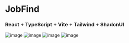 # JobFind

### React + TypeScript + Vite + Tailwind + ShadcnUI

![image](https://github.com/user-attachments/assets/bd583f12-3dc7-46d4-8ead-1e082527db15)
![image](https://github.com/user-attachments/assets/29516136-0341-42ed-97ca-b4f631b75933)
![image](https://github.com/user-attachments/assets/6d5dfd8c-e298-4005-a107-3f77c4b35bb8)
![image](https://github.com/user-attachments/assets/7079fbd6-fb98-48be-98d3-f3c049edd980)
